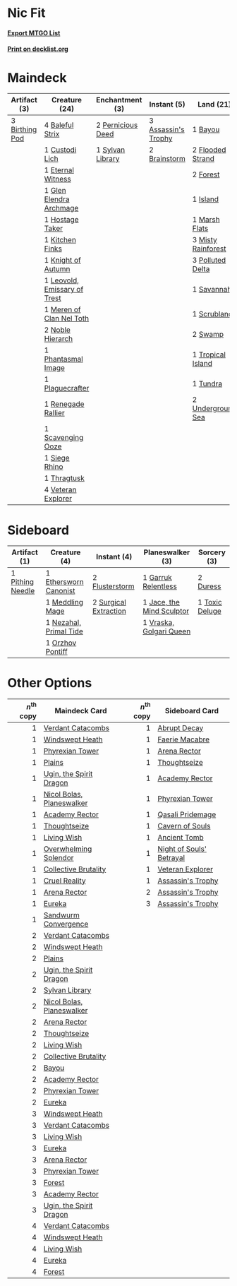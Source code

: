 # Nic Fit

#### [Export MTGO List](../collection/Nic%20Fit/Nic%20Fit.txt)
#### [Print on decklist.org](http://decklist.org/?deckmain=3%09Assassin's%20Trophy%0A4%09Baleful%20Strix%0A1%09Bayou%0A3%09Birthing%20Pod%0A2%09Brainstorm%0A4%09Cabal%20Therapy%0A1%09Custodi%20Lich%0A1%09Eternal%20Witness%0A2%09Flooded%20Strand%0A2%09Forest%0A1%09Glen%20Elendra%20Archmage%0A1%09Hostage%20Taker%0A1%09Island%0A1%09Kitchen%20Finks%0A1%09Knight%20of%20Autumn%0A1%09Leovold,%20Emissary%20of%20Trest%0A1%09Marsh%20Flats%0A1%09Meren%20of%20Clan%20Nel%20Toth%0A3%09Misty%20Rainforest%0A2%09Noble%20Hierarch%0A2%09Pernicious%20Deed%0A1%09Phantasmal%20Image%0A1%09Plaguecrafter%0A3%09Polluted%20Delta%0A1%09Renegade%20Rallier%0A1%09Savannah%0A1%09Scavenging%20Ooze%0A1%09Scrubland%0A1%09Siege%20Rhino%0A2%09Swamp%0A1%09Sylvan%20Library%0A1%09Thragtusk%0A1%09Tropical%20Island%0A1%09Tundra%0A2%09Underground%20Sea%0A4%09Veteran%20Explorer&deckside=2%09Duress%0A1%09Ethersworn%20Canonist%0A2%09Flusterstorm%0A1%09Garruk%20Relentless%0A1%09Jace,%20the%20Mind%20Sculptor%0A1%09Meddling%20Mage%0A1%09Nezahal,%20Primal%20Tide%0A1%09Orzhov%20Pontiff%0A1%09Pithing%20Needle%0A2%09Surgical%20Extraction%0A1%09Toxic%20Deluge%0A1%09Vraska,%20Golgari%20Queen)
# Maindeck

|                                      Artifact (3)                                       |                                             Creature (24)                                             |                                      Enchantment (3)                                       |                                         Instant (5)                                          |                                          Land (21)                                          |                                       Sorcery (4)                                        |
|-----------------------------------------------------------------------------------------|-------------------------------------------------------------------------------------------------------|--------------------------------------------------------------------------------------------|----------------------------------------------------------------------------------------------|---------------------------------------------------------------------------------------------|------------------------------------------------------------------------------------------|
|3 [Birthing Pod](http://gatherer.wizards.com/Pages/Card/Details.aspx?multiverseid=218006)|4 [Baleful Strix](http://gatherer.wizards.com/Pages/Card/Details.aspx?multiverseid=423507)             |2 [Pernicious Deed](http://gatherer.wizards.com/Pages/Card/Details.aspx?multiverseid=442201)|3 [Assassin's Trophy](http://gatherer.wizards.com/Pages/Card/Details.aspx?multiverseid=452902)|1 [Bayou](http://gatherer.wizards.com/Pages/Card/Details.aspx?multiverseid=382860)           |4 [Cabal Therapy](http://gatherer.wizards.com/Pages/Card/Details.aspx?multiverseid=265166)|
|                                                                                         |1 [Custodi Lich](http://gatherer.wizards.com/Pages/Card/Details.aspx?multiverseid=416798)              |1 [Sylvan Library](http://gatherer.wizards.com/Pages/Card/Details.aspx?multiverseid=383120) |2 [Brainstorm](http://gatherer.wizards.com/Pages/Card/Details.aspx?multiverseid=382871)       |2 [Flooded Strand](http://gatherer.wizards.com/Pages/Card/Details.aspx?multiverseid=405098)  |                                                                                          |
|                                                                                         |1 [Eternal Witness](http://gatherer.wizards.com/Pages/Card/Details.aspx?multiverseid=370427)           |                                                                                            |                                                                                              |2 [Forest](http://gatherer.wizards.com/Pages/Card/Details.aspx?multiverseid=439605)          |                                                                                          |
|                                                                                         |1 [Glen Elendra Archmage](http://gatherer.wizards.com/Pages/Card/Details.aspx?multiverseid=370522)     |                                                                                            |                                                                                              |1 [Island](http://gatherer.wizards.com/Pages/Card/Details.aspx?multiverseid=439602)          |                                                                                          |
|                                                                                         |1 [Hostage Taker](http://gatherer.wizards.com/Pages/Card/Details.aspx?multiverseid=435379)             |                                                                                            |                                                                                              |1 [Marsh Flats](http://gatherer.wizards.com/Pages/Card/Details.aspx?multiverseid=426064)     |                                                                                          |
|                                                                                         |1 [Kitchen Finks](http://gatherer.wizards.com/Pages/Card/Details.aspx?multiverseid=370458)             |                                                                                            |                                                                                              |3 [Misty Rainforest](http://gatherer.wizards.com/Pages/Card/Details.aspx?multiverseid=426065)|                                                                                          |
|                                                                                         |1 [Knight of Autumn](http://gatherer.wizards.com/Pages/Card/Details.aspx?multiverseid=452933)          |                                                                                            |                                                                                              |3 [Polluted Delta](http://gatherer.wizards.com/Pages/Card/Details.aspx?multiverseid=405104)  |                                                                                          |
|                                                                                         |1 [Leovold, Emissary of Trest](http://gatherer.wizards.com/Pages/Card/Details.aspx?multiverseid=416834)|                                                                                            |                                                                                              |1 [Savannah](http://gatherer.wizards.com/Pages/Card/Details.aspx?multiverseid=383079)        |                                                                                          |
|                                                                                         |1 [Meren of Clan Nel Toth](http://gatherer.wizards.com/Pages/Card/Details.aspx?multiverseid=430405)    |                                                                                            |                                                                                              |1 [Scrubland](http://gatherer.wizards.com/Pages/Card/Details.aspx?multiverseid=383083)       |                                                                                          |
|                                                                                         |2 [Noble Hierarch](http://gatherer.wizards.com/Pages/Card/Details.aspx?multiverseid=397709)            |                                                                                            |                                                                                              |2 [Swamp](http://gatherer.wizards.com/Pages/Card/Details.aspx?multiverseid=439603)           |                                                                                          |
|                                                                                         |1 [Phantasmal Image](http://gatherer.wizards.com/Pages/Card/Details.aspx?multiverseid=425871)          |                                                                                            |                                                                                              |1 [Tropical Island](http://gatherer.wizards.com/Pages/Card/Details.aspx?multiverseid=383138) |                                                                                          |
|                                                                                         |1 [Plaguecrafter](http://gatherer.wizards.com/Pages/Card/Details.aspx?multiverseid=452832)             |                                                                                            |                                                                                              |1 [Tundra](http://gatherer.wizards.com/Pages/Card/Details.aspx?multiverseid=383139)          |                                                                                          |
|                                                                                         |1 [Renegade Rallier](http://gatherer.wizards.com/Pages/Card/Details.aspx?multiverseid=423800)          |                                                                                            |                                                                                              |2 [Underground Sea](http://gatherer.wizards.com/Pages/Card/Details.aspx?multiverseid=383142) |                                                                                          |
|                                                                                         |1 [Scavenging Ooze](http://gatherer.wizards.com/Pages/Card/Details.aspx?multiverseid=425959)           |                                                                                            |                                                                                              |                                                                                             |                                                                                          |
|                                                                                         |1 [Siege Rhino](http://gatherer.wizards.com/Pages/Card/Details.aspx?multiverseid=386666)               |                                                                                            |                                                                                              |                                                                                             |                                                                                          |
|                                                                                         |1 [Thragtusk](http://gatherer.wizards.com/Pages/Card/Details.aspx?multiverseid=425968)                 |                                                                                            |                                                                                              |                                                                                             |                                                                                          |
|                                                                                         |4 [Veteran Explorer](http://gatherer.wizards.com/Pages/Card/Details.aspx?multiverseid=247534)          |                                                                                            |                                                                                              |                                                                                             |                                                                                          |


# Sideboard

|                                       Artifact (1)                                        |                                          Creature (4)                                           |                                          Instant (4)                                           |                                          Planeswalker (3)                                          |                                       Sorcery (3)                                       |
|-------------------------------------------------------------------------------------------|-------------------------------------------------------------------------------------------------|------------------------------------------------------------------------------------------------|----------------------------------------------------------------------------------------------------|-----------------------------------------------------------------------------------------|
|1 [Pithing Needle](http://gatherer.wizards.com/Pages/Card/Details.aspx?multiverseid=425815)|1 [Ethersworn Canonist](http://gatherer.wizards.com/Pages/Card/Details.aspx?multiverseid=370504) |2 [Flusterstorm](http://gatherer.wizards.com/Pages/Card/Details.aspx?multiverseid=382942)       |1 [Garruk Relentless](http://gatherer.wizards.com/Pages/Card/Details.aspx?multiverseid=439330)      |2 [Duress](http://gatherer.wizards.com/Pages/Card/Details.aspx?multiverseid=270465)      |
|                                                                                           |1 [Meddling Mage](http://gatherer.wizards.com/Pages/Card/Details.aspx?multiverseid=26591)        |2 [Surgical Extraction](http://gatherer.wizards.com/Pages/Card/Details.aspx?multiverseid=397706)|1 [Jace, the Mind Sculptor](http://gatherer.wizards.com/Pages/Card/Details.aspx?multiverseid=382979)|1 [Toxic Deluge](http://gatherer.wizards.com/Pages/Card/Details.aspx?multiverseid=413650)|
|                                                                                           |1 [Nezahal, Primal Tide](http://gatherer.wizards.com/Pages/Card/Details.aspx?multiverseid=439702)|                                                                                                |1 [Vraska, Golgari Queen](http://gatherer.wizards.com/Pages/Card/Details.aspx?multiverseid=452963)  |                                                                                         |
|                                                                                           |1 [Orzhov Pontiff](http://gatherer.wizards.com/Pages/Card/Details.aspx?multiverseid=96844)       |                                                                                                |                                                                                                    |                                                                                         |


# Other Options

|*n*<sup>th</sup> copy|                                           Maindeck Card                                            |*n*<sup>th</sup> copy|                                          Sideboard Card                                           |
|--------------------:|----------------------------------------------------------------------------------------------------|--------------------:|---------------------------------------------------------------------------------------------------|
|                    1|[Verdant Catacombs](http://gatherer.wizards.com/Pages/Card/Details.aspx?multiverseid=426074)        |                    1|[Abrupt Decay](http://gatherer.wizards.com/Pages/Card/Details.aspx?multiverseid=425971)            |
|                    1|[Windswept Heath](http://gatherer.wizards.com/Pages/Card/Details.aspx?multiverseid=405115)          |                    1|[Faerie Macabre](http://gatherer.wizards.com/Pages/Card/Details.aspx?multiverseid=370410)          |
|                    1|[Phyrexian Tower](http://gatherer.wizards.com/Pages/Card/Details.aspx?multiverseid=10677)           |                    1|[Arena Rector](http://gatherer.wizards.com/Pages/Card/Details.aspx?multiverseid=445991)            |
|                    1|[Plains](http://gatherer.wizards.com/Pages/Card/Details.aspx?multiverseid=439601)                   |                    1|[Thoughtseize](http://gatherer.wizards.com/Pages/Card/Details.aspx?multiverseid=438676)            |
|                    1|[Ugin, the Spirit Dragon](http://gatherer.wizards.com/Pages/Card/Details.aspx?multiverseid=394086)  |                    1|[Academy Rector](http://gatherer.wizards.com/Pages/Card/Details.aspx?multiverseid=15138)           |
|                    1|[Nicol Bolas, Planeswalker](http://gatherer.wizards.com/Pages/Card/Details.aspx?multiverseid=266154)|                    1|[Phyrexian Tower](http://gatherer.wizards.com/Pages/Card/Details.aspx?multiverseid=10677)          |
|                    1|[Academy Rector](http://gatherer.wizards.com/Pages/Card/Details.aspx?multiverseid=15138)            |                    1|[Qasali Pridemage](http://gatherer.wizards.com/Pages/Card/Details.aspx?multiverseid=249405)        |
|                    1|[Thoughtseize](http://gatherer.wizards.com/Pages/Card/Details.aspx?multiverseid=438676)             |                    1|[Cavern of Souls](http://gatherer.wizards.com/Pages/Card/Details.aspx?multiverseid=426057)         |
|                    1|[Living Wish](http://gatherer.wizards.com/Pages/Card/Details.aspx?multiverseid=442168)              |                    1|[Ancient Tomb](http://gatherer.wizards.com/Pages/Card/Details.aspx?multiverseid=382842)            |
|                    1|[Overwhelming Splendor](http://gatherer.wizards.com/Pages/Card/Details.aspx?multiverseid=430708)    |                    1|[Night of Souls' Betrayal](http://gatherer.wizards.com/Pages/Card/Details.aspx?multiverseid=438665)|
|                    1|[Collective Brutality](http://gatherer.wizards.com/Pages/Card/Details.aspx?multiverseid=414380)     |                    1|[Veteran Explorer](http://gatherer.wizards.com/Pages/Card/Details.aspx?multiverseid=247534)        |
|                    1|[Cruel Reality](http://gatherer.wizards.com/Pages/Card/Details.aspx?multiverseid=426786)            |                    1|[Assassin's Trophy](http://gatherer.wizards.com/Pages/Card/Details.aspx?multiverseid=452902)       |
|                    1|[Arena Rector](http://gatherer.wizards.com/Pages/Card/Details.aspx?multiverseid=445991)             |                    2|[Assassin's Trophy](http://gatherer.wizards.com/Pages/Card/Details.aspx?multiverseid=452902)       |
|                    1|[Eureka](http://gatherer.wizards.com/Pages/Card/Details.aspx?multiverseid=382927)                   |                    3|[Assassin's Trophy](http://gatherer.wizards.com/Pages/Card/Details.aspx?multiverseid=452902)       |
|                    1|[Sandwurm Convergence](http://gatherer.wizards.com/Pages/Card/Details.aspx?multiverseid=426885)     |                     |                                                                                                   |
|                    2|[Verdant Catacombs](http://gatherer.wizards.com/Pages/Card/Details.aspx?multiverseid=426074)        |                     |                                                                                                   |
|                    2|[Windswept Heath](http://gatherer.wizards.com/Pages/Card/Details.aspx?multiverseid=405115)          |                     |                                                                                                   |
|                    2|[Plains](http://gatherer.wizards.com/Pages/Card/Details.aspx?multiverseid=439601)                   |                     |                                                                                                   |
|                    2|[Ugin, the Spirit Dragon](http://gatherer.wizards.com/Pages/Card/Details.aspx?multiverseid=394086)  |                     |                                                                                                   |
|                    2|[Sylvan Library](http://gatherer.wizards.com/Pages/Card/Details.aspx?multiverseid=383120)           |                     |                                                                                                   |
|                    2|[Nicol Bolas, Planeswalker](http://gatherer.wizards.com/Pages/Card/Details.aspx?multiverseid=266154)|                     |                                                                                                   |
|                    2|[Arena Rector](http://gatherer.wizards.com/Pages/Card/Details.aspx?multiverseid=445991)             |                     |                                                                                                   |
|                    2|[Thoughtseize](http://gatherer.wizards.com/Pages/Card/Details.aspx?multiverseid=438676)             |                     |                                                                                                   |
|                    2|[Living Wish](http://gatherer.wizards.com/Pages/Card/Details.aspx?multiverseid=442168)              |                     |                                                                                                   |
|                    2|[Collective Brutality](http://gatherer.wizards.com/Pages/Card/Details.aspx?multiverseid=414380)     |                     |                                                                                                   |
|                    2|[Bayou](http://gatherer.wizards.com/Pages/Card/Details.aspx?multiverseid=382860)                    |                     |                                                                                                   |
|                    2|[Academy Rector](http://gatherer.wizards.com/Pages/Card/Details.aspx?multiverseid=15138)            |                     |                                                                                                   |
|                    2|[Phyrexian Tower](http://gatherer.wizards.com/Pages/Card/Details.aspx?multiverseid=10677)           |                     |                                                                                                   |
|                    2|[Eureka](http://gatherer.wizards.com/Pages/Card/Details.aspx?multiverseid=382927)                   |                     |                                                                                                   |
|                    3|[Windswept Heath](http://gatherer.wizards.com/Pages/Card/Details.aspx?multiverseid=405115)          |                     |                                                                                                   |
|                    3|[Verdant Catacombs](http://gatherer.wizards.com/Pages/Card/Details.aspx?multiverseid=426074)        |                     |                                                                                                   |
|                    3|[Living Wish](http://gatherer.wizards.com/Pages/Card/Details.aspx?multiverseid=442168)              |                     |                                                                                                   |
|                    3|[Eureka](http://gatherer.wizards.com/Pages/Card/Details.aspx?multiverseid=382927)                   |                     |                                                                                                   |
|                    3|[Arena Rector](http://gatherer.wizards.com/Pages/Card/Details.aspx?multiverseid=445991)             |                     |                                                                                                   |
|                    3|[Phyrexian Tower](http://gatherer.wizards.com/Pages/Card/Details.aspx?multiverseid=10677)           |                     |                                                                                                   |
|                    3|[Forest](http://gatherer.wizards.com/Pages/Card/Details.aspx?multiverseid=439605)                   |                     |                                                                                                   |
|                    3|[Academy Rector](http://gatherer.wizards.com/Pages/Card/Details.aspx?multiverseid=15138)            |                     |                                                                                                   |
|                    3|[Ugin, the Spirit Dragon](http://gatherer.wizards.com/Pages/Card/Details.aspx?multiverseid=394086)  |                     |                                                                                                   |
|                    4|[Verdant Catacombs](http://gatherer.wizards.com/Pages/Card/Details.aspx?multiverseid=426074)        |                     |                                                                                                   |
|                    4|[Windswept Heath](http://gatherer.wizards.com/Pages/Card/Details.aspx?multiverseid=405115)          |                     |                                                                                                   |
|                    4|[Living Wish](http://gatherer.wizards.com/Pages/Card/Details.aspx?multiverseid=442168)              |                     |                                                                                                   |
|                    4|[Eureka](http://gatherer.wizards.com/Pages/Card/Details.aspx?multiverseid=382927)                   |                     |                                                                                                   |
|                    4|[Forest](http://gatherer.wizards.com/Pages/Card/Details.aspx?multiverseid=439605)                   |                     |                                                                                                   |

